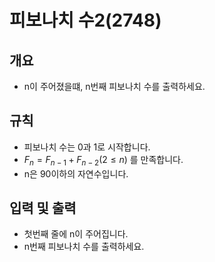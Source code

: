 피보나치 수2(2748)
===
## 개요
+ n이 주어졌을떄, n번째 피보나치 수를 출력하세요.
## 규칙
+ 피보나치 수는 0과 1로 시작합니다.
+ $F_n = F_{n-1} + F_{n-2} (2 \le n)$ 를 만족합니다.
+ n은 90이하의 자연수입니다.
## 입력 및 출력
+ 첫번째 줄에 n이 주어집니다.
+ n번째 피보나치 수를 출력하세요.